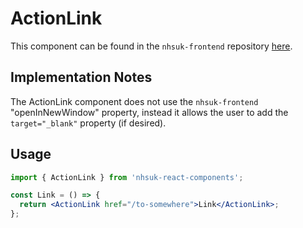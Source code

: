 # ActionLink

This component can be found in the `nhsuk-frontend` repository [here](https://github.com/nhsuk/nhsuk-frontend/tree/master/packages/components/action-link).

## Implementation Notes

The ActionLink component does not use the `nhsuk-frontend` "openInNewWindow" property, instead it allows the user to add the `target="_blank"` property (if desired).

## Usage

```jsx
import { ActionLink } from 'nhsuk-react-components';

const Link = () => {
  return <ActionLink href="/to-somewhere">Link</ActionLink>;
};
```
